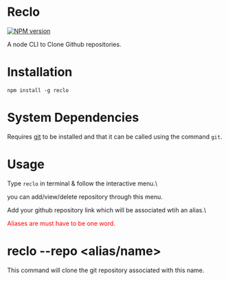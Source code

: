 # Reclo

[![NPM version](https://img.shields.io/static/v1?label=npm&message=1.0.5&color=blueviolet)](https://www.npmjs.com/package/reclo)

A  node CLI to Clone Github repositories.


# Installation

`npm install -g reclo`

# System Dependencies

Requires [git](https://git-scm.com/downloads) to be installed and that it can be called using the command `git`.

# Usage

Type ```reclo``` in terminal & follow the interactive menu.\

you can add/view/delete repository through this menu.

Add  your github repository link which will be associated wtih an alias.\

<span style="color:red">Aliases are must have to be one word.</span>


# reclo --repo <alias/name>

This command will clone the git repository associated with this name.